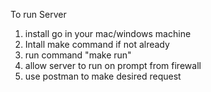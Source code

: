 To run Server 
1. install go in your mac/windows machine
2. Intall make command if not already
3. run command "make run"
4. allow server to run on prompt from firewall
5. use postman to make desired request
